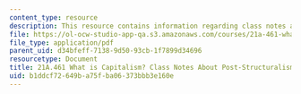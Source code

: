 ```yaml
---
content_type: resource
description: This resource contains information regarding class notes about post-structuralism.
file: https://ol-ocw-studio-app-qa.s3.amazonaws.com/courses/21a-461-what-is-capitalism-fall-2013/b1ddcf72649ba75fba06373bbb3e160e_MIT21A_461F13_Cl_PstStr_lt.pdf
file_type: application/pdf
parent_uid: d34bfeff-7138-9d50-93cb-1f7899d34696
resourcetype: Document
title: 21A.461 What is Capitalism? Class Notes About Post-Structuralism
uid: b1ddcf72-649b-a75f-ba06-373bbb3e160e
---
```

